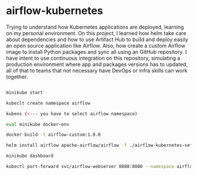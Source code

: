 # airflow-kubernetes

Trying to understand how Kubernetes applications are deployed, learning on my personal environment.
On this project, I learned how helm take care about dependencies and how to use Artifact Hub to build and deploy easily an open source application like Airflow.
Also, how create a custom Airflow image to install Python packages and sync all using an GitHub repository.
I have intent to use continuous integration on this repository, simulating a production environment where app and packages versions has to updated, all of that to teams that not necessary have DevOps or infra skills can work together.

```bash

minikube start

kubeclt create namespace airflow

kubens (<--- you have to select airflow namespace)

eval minikube docker-env

docker build -t airflow-custom:1.0.0

helm install airflow apache-airflow/airflow -f ./airflow-kubernetes-setup/values.yaml --namespace airflow

minikube dashboard

kubectl port-forward svc/airflow-webserver 8080:8080 --namespace airflow
```
